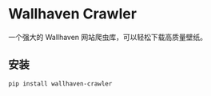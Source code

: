 # Wallhaven Crawler

一个强大的 Wallhaven 网站爬虫库，可以轻松下载高质量壁纸。

## 安装

```bash
pip install wallhaven-crawler